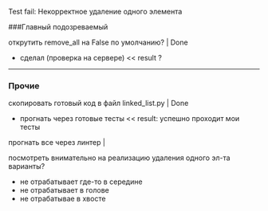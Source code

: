 Test fail: Некорректное удаление одного элемента

###Главный подозреваемый

открутить remove_all на False по умолчанию? | Done
- сделал (проверка на сервере) << result ?

---------

### Прочие

скопировать готовый код в файл linked_list.py | Done
- прогнать через готовые тесты << result: успешно проходит мои тесты

прогнать все через линтер | 



посмотреть внимательно на реализацию удаления одного эл-та
варианты?
- не отрабатывает где-то в середине
- не отрабатывает в голове
- не отрабатывае в хвосте

